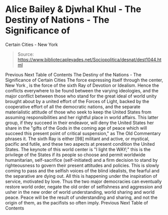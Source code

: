 # Alice Bailey & Djwhal Khul - The Destiny of Nations - The Significance of
Certain Cities - New York

> Source: https://www.bibliotecapleyades.net/Sociopolitica/desnat/dest1044.html

Previous
Next
Table of Contents
The Destiny of the Nations - The Significance of Certain Cities
The force expressing itself through the center,
New York
, is the force of the sixth Ray of Devotion or Idealism. Hence the conflicts everywhere to be found between the varying ideologies, and the major conflict between those who stand for the great ideal of world unity brought about by a united effort of the Forces of Light, backed by the cooperative effort of all the democratic nations, and the separate materialistic attitude of those who seek to keep the United States from assuming responsibilities and her rightful place in world affairs. This latter group, if they succeed in their endeavor, will deny the United States her share in the "gifts of the Gods in the coming age of peace which will succeed this present point of critical suspension," as
The Old Commentary
phrases it. The sixth Ray is either [98] militant and active, or mystical, pacific and futile, and these two aspects at present condition the United States. The keynote of this world center is "I light the WAY;" this is the privilege of the States if its people so choose and permit worldwide humanitarian, self-sacrifice (self-initiated) and a firm decision to stand by righteousness to govern their present attitudes and policies. This is slowly coming to pass and the selfish voices of the blind idealists, the fearful and the separative are dying out. All this is happening under the inspiration of service, motivated by love. Thus the two major democracies can eventually restore world order, negate the old order of selfishness and aggression and usher in the new order of world understanding, world sharing and world peace. Peace will be the result of understanding and sharing, and not the origin of them, as the pacifists so often imply.
Previous
Next
Table of Contents
